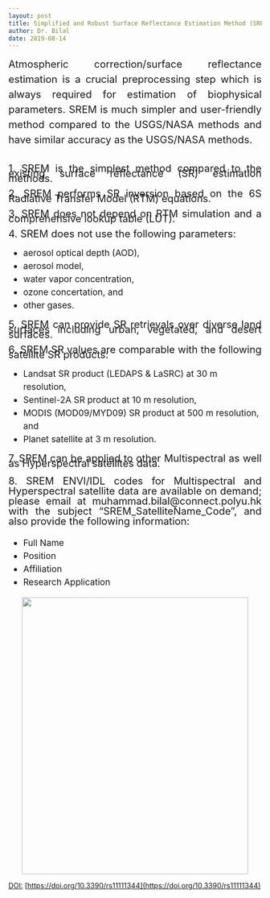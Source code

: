 ```yaml
---
layout: post
title: Simplified and Robust Surface Reflectance Estimation Method (SREM)
author: Dr. Bilal
date: 2019-08-14
---
```


<div style="text-align:justify;line-height:1.5; font-size:15pt">Atmospheric correction/surface reflectance estimation is a crucial preprocessing step which is always required for estimation of biophysical parameters. SREM is much simpler and user-friendly method compared to the USGS/NASA methods and have similar accuracy as the USGS/NASA methods.</div><br>
<p style="text-align:justify;line-height:0.5; font-size:15pt">
1. SREM is the simplest method compared to the existing surface reflectance (SR) estimation methods. 
</p>

<p style="text-align:justify;line-height:0.5; font-size:15pt">
2. SREM performs SR inversion based on the 6S Radiative Transfer Model (RTM) equations.
  </p>

<p style="text-align:justify;line-height:0.5; font-size:15pt">
3. SREM does not depend on RTM simulation and a comprehensive lookup table (LUT).
  </p>

<p style="text-align:justify;line-height:0.5; font-size:15pt">
4. SREM does not use the following parameters:
 </p>

<ul style="list-style-type:disc;line-height:1.5; font-size:13pt">
	<li>aerosol optical depth (AOD),</li>
    <li>aerosol model,</li>
    <li>water vapor concentration,</li>
    <li>ozone concertation, and</li>
    <li>other gases.</li>
 </ul>
 
<p style="text-align:justify;line-height:0.5; font-size:15pt">
5. SREM can provide SR retrievals over diverse land surfaces including urban, vegetated, and desert surfaces.
</p>
  
<p style="text-align:justify;line-height:0.5; font-size:15pt">
6. SREM SR values are comparable with the following satellite SR products:
</p>

<ul style="list-style-type:disc;line-height:1.5; font-size:13pt">
      <li>Landsat SR product (LEDAPS & LaSRC) at 30 m resolution,</li>
      <li>Sentinel-2A SR product at 10 m resolution,</li>
      <li>MODIS (MOD09/MYD09) SR product at 500 m resolution, and</li>
      <li>Planet satellite at 3 m resolution.</li>
</ul>

<p style="text-align:justify;line-height:0.5; font-size:15pt">
7. SREM can be applied to other Multispectral as well as Hyperspectral satellites data. 
</p>

<p style="text-align:justify;line-height:1.0; font-size:15pt">
8. SREM ENVI/IDL codes for Multispectral and Hyperspectral satellite data are available on demand; please email at muhammad.bilal@connect.polyu.hk with the subject “SREM_SatelliteName_Code”, and also provide the following information:
</p>
<ul style="list-style-type:disc;line-height:1.5; font-size:13pt">
      <li>Full Name</li>
      <li>Position</li>
      <li>Affiliation</li>
      <li>Research Application</li>
</ul>
<p align="center">
  <img src="https://github.com/rsbilal/rsbilal.github.io/blob/master/image/SREM_Schematic_Diagram.png?raw=true" width="450px" height="550px"/></p>

[DOI:](https://www.mdpi.com/2072-4292/11/11/1344) [https://doi.org/10.3390/rs11111344](https://doi.org/10.3390/rs11111344)


